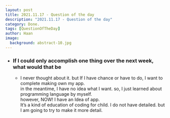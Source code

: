 ```yaml
---
layout: post
title: 2021.11.17 - Question of the day
description: "2021.11.17 - Question of the day" 
category: Done.
tags: [QuestionOfTheDay]
author: Haan
image:
  background: abstract-10.jpg
---
```


* ### If I could only accomplish one thing over the next week, what would that be
    * I never thought about it. but If I have chance or have to do, I want to complete making own my app.    
    in the meantime, I have no idea what I want. so, I just learned about programming language by myself.    
    however, NOW! I have an Idea of app.    
    It’s a kind of education of coding for child. 
    I do not have detailed. but I am going to try to make it more detail. 
